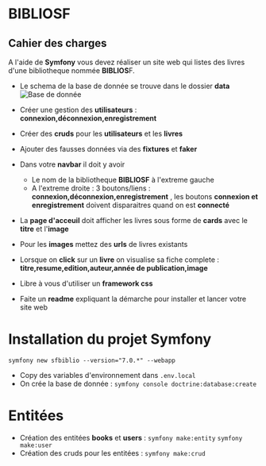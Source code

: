 # BIBLIOSF


## Cahier des charges

A l'aide de **Symfony** vous devez réaliser un site web qui listes des livres d'une bibliotheque nommée **BIBLIOS**F.

- Le schema de la base de donnée se trouve dans le dossier **data** ![Base de donnée](./data/books_schema.png)

- Créer une gestion des **utilisateurs** : **connexion,déconnexion,enregistrement**

- Créer des **cruds** pour les **utilisateurs** et les **livres**
- Ajouter des fausses données via des **fixtures** et **faker**

- Dans votre **navbar** il doit y avoir 
    - Le nom de la bibliotheque **BIBLIOSF** à l'extreme gauche
    - A l'extreme droite : 3 boutons/liens : **connexion,déconnexion,enregistrement** , les boutons **connexion et enregistrement** doivent disparaitres quand on est **connecté**

- La **page d'acceuil** doit afficher les livres sous forme de **cards** avec le **titre** et l'**image** 
- Pour les **images** mettez des **urls** de livres existants
- Lorsque on **click** sur un **livre** on visualise sa fiche complete : **titre,resume,edition,auteur,année de publication,image**

- Libre à vous d'utiliser un **framework css**
- Faite un **readme** expliquant la démarche pour installer et lancer votre site web

# Installation du projet Symfony

`symfony new sfbiblio --version="7.0.*" --webapp`

- Copy des variables d'environnement dans `.env.local`
- On crée la base de donnée : `symfony console doctrine:database:create`

# Entitées

- Création des entitées **books** et **users** : `symfony make:entity` `symfony make:user`
- Création des cruds pour les entitées : `symfony make:crud`